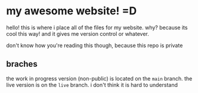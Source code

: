 # my awesome website! =D

hello! this is where i place all of the files for my website. why? because its cool this way! and it gives me version control or whatever.

don't know how you're reading this though, because this repo is private

## braches

the work in progress version (non-public) is located on the `main` branch. the live version is on the `live` branch. i don't think it is hard to understand
